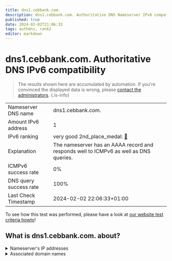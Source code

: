 ```yaml
---
title: dns1.cebbank.com.
description: dns1.cebbank.com. Authoritative DNS Nameserver IPv6 compatibility
published: true
date: 2024-02-02T21:06:33
tags: authdns, rank2
editor: markdown
---
```


# dns1.cebbank.com. Authoritative DNS IPv6 compatibility

> The results shown here are accumulated by automation. If you're convinced the displayed data is wrong, please [contact the administrators](/howto/chat). 
{.is-info}




|   |   |
| - | - |
| Nameserver DNS name | dns1.cebbank.com.
| Amount IPv6 address | 1
| IPv6 ranking | very good 2nd_place_medal: [🔗](/howto/ranking) |
| Explanation | The nameserver has an AAAA record and responds well to ICMPv6 as well as DNS queries. |
| ICMPv6 success rate | 0%|
| DNS query success rate | 100% |
| Last Check Timestamp | 2024-02-02 22:06:33+01:00 |

To see how this test was performed, please have a look at [our website test criteria howto](/howto/testcriteria/authdns)!


## What is dns1.cebbank.com. about?




<details>
<summary>Nameserver's IP addresses</summary>

2408:8607:2500:0:2210::102

</details>



<details>
<summary>Associated domain names</summary>

www.cebbank.com

</details>
